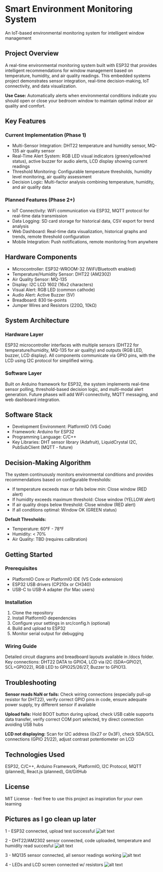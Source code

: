 # Smart Environment Monitoring System

An IoT-based environmental monitoring system for intelligent window management

## Project Overview

A real-time environmental monitoring system built with ESP32 that provides intelligent recommendations for window management based on temperature, humidity, and air quality readings. This embedded systems project demonstrates sensor integration, real-time decision-making, IoT connectivity, and data visualization.

**Use Case:** Automatically alerts when environmental conditions indicate you should open or close your bedroom window to maintain optimal indoor air quality and comfort.

## Key Features

### Current Implementation (Phase 1)
- Multi-Sensor Integration: DHT22 temperature and humidity sensor, MQ-135 air quality sensor
- Real-Time Alert System: RGB LED visual indicators (green/yellow/red status), active buzzer for audio alerts, LCD display showing current readings
- Threshold Monitoring: Configurable temperature thresholds, humidity level monitoring, air quality assessment
- Decision Logic: Multi-factor analysis combining temperature, humidity, and air quality data

### Planned Features (Phase 2+)
- IoT Connectivity: WiFi communication via ESP32, MQTT protocol for real-time data transmission
- Data Logging: SD card storage for historical data, CSV export for trend analysis
- Web Dashboard: Real-time data visualization, historical graphs and trends, remote threshold configuration
- Mobile Integration: Push notifications, remote monitoring from anywhere

## Hardware Components

- Microcontroller: ESP32-WROOM-32 (WiFi/Bluetooth enabled)
- Temperature/Humidity Sensor: DHT22 (AM2302)
- Air Quality Sensor: MQ-135
- Display: I2C LCD 1602 (16x2 characters)
- Visual Alert: RGB LED (common cathode)
- Audio Alert: Active Buzzer (5V)
- Breadboard: 830 tie-points
- Jumper Wires and Resistors (220Ω, 10kΩ)

## System Architecture

### Hardware Layer
ESP32 microcontroller interfaces with multiple sensors (DHT22 for temperature/humidity, MQ-135 for air quality) and outputs (RGB LED, buzzer, LCD display). All components communicate via GPIO pins, with the LCD using I2C protocol for simplified wiring.

### Software Layer
Built on Arduino framework for ESP32, the system implements real-time sensor polling, threshold-based decision logic, and multi-modal alert generation. Future phases will add WiFi connectivity, MQTT messaging, and web dashboard integration.

## Software Stack

- Development Environment: PlatformIO (VS Code)
- Framework: Arduino for ESP32
- Programming Language: C/C++
- Key Libraries: DHT sensor library (Adafruit), LiquidCrystal I2C, PubSubClient (MQTT - future)

## Decision-Making Algorithm

The system continuously monitors environmental conditions and provides recommendations based on configurable thresholds:

- If temperature exceeds max or falls below min: Close window (RED alert)
- If humidity exceeds maximum threshold: Close window (YELLOW alert)
- If air quality drops below threshold: Close window (RED alert)
- If all conditions optimal: Window OK (GREEN status)

**Default Thresholds:**
- Temperature: 60°F - 78°F
- Humidity: < 70%
- Air Quality: TBD (requires calibration)

## Getting Started

### Prerequisites
- PlatformIO Core or PlatformIO IDE (VS Code extension)
- ESP32 USB drivers (CP210x or CH340)
- USB-C to USB-A adapter (for Mac users)

### Installation

1. Clone the repository
2. Install PlatformIO dependencies
3. Configure your settings in src/config.h (optional)
4. Build and upload to ESP32
5. Monitor serial output for debugging

### Wiring Guide
Detailed circuit diagrams and breadboard layouts available in /docs folder. Key connections: DHT22 DATA to GPIO4, LCD via I2C (SDA=GPIO21, SCL=GPIO22), RGB LED to GPIO25/26/27, Buzzer to GPIO13.

## Troubleshooting

**Sensor reads NaN or fails:** Check wiring connections (especially pull-up resistor for DHT22), verify correct GPIO pins in code, ensure adequate power supply, try different sensor if available

**Upload fails:** Hold BOOT button during upload, check USB cable supports data transfer, verify correct COM port selected, try direct connection avoiding USB hubs

**LCD not displaying:** Scan for I2C address (0x27 or 0x3F), check SDA/SCL connections (GPIO 21/22), adjust contrast potentiometer on LCD

## Technologies Used

ESP32, C/C++, Arduino Framework, PlatformIO, I2C Protocol, MQTT (planned), React.js (planned), Git/GitHub

## License

MIT License - feel free to use this project as inspiration for your own learning

## Pictures as I go clean up later

1 - ESP32 connected, upload test successful
![alt text](arduinov1.jpg)

2 - DHT22/AM2302 sensor connected, code uploaded, temperature and humidity read succesful
![alt text](arduinov2.jpg)

3 - MQ135 sensor connected, all sensor readings working
![alt text](IMG_6592.jpeg)

4 - LEDs and LCD screen connected w/ resistors
![alt text](IMG_6590.jpeg)